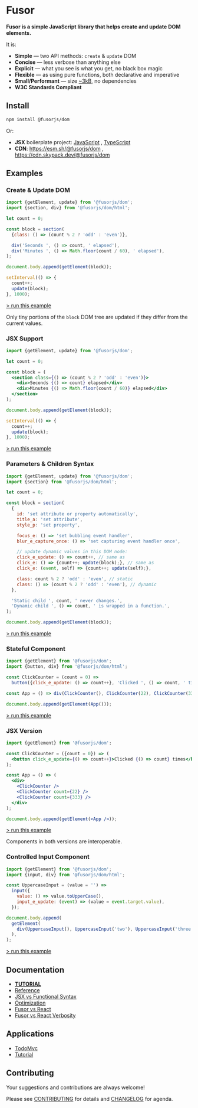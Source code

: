 # Fusor

**Fusor is a simple JavaScript library that helps create and update DOM elements.**

<!-- Moreover, with Fusor and **vanilla** JavaScript, you can achieve everything that other major frameworks offer without sacrificing conciseness. -->

It is:

- **Simple** ― two API methods: `create` & `update` DOM
- **Concise** ― less verbose than anything else
- **Explicit** ― what you see is what you get, no black box magic
- **Flexible** ― as using pure functions, both declarative and imperative
- **Small/Performant** ― size [~3kB](https://bundlephobia.com/package/@fusorjs/dom@2.5.2), no dependencies
- **W3C Standards Compliant**
<!-- - **Performant** ― full control over: DOM creation/updates, state, context, diffing, concurrency -->

## Install

```sh
npm install @fusorjs/dom
```

Or:

- **JSX** boilerplate project: [JavaScript](https://github.com/fusorjs/dom-starter-jsx-webpack) , [TypeScript](https://github.com/fusorjs/dom-starter-tsx-webpack)
- **CDN**: <https://esm.sh/@fusorjs/dom> , <https://cdn.skypack.dev/@fusorjs/dom>

## Examples

<!-- [**TRY THEM LIVE**](https://codesandbox.io/p/sandbox/4m7r37?file=%2Fsrc%2Fapp.jsx) -->

### Create & Update DOM

```js
import {getElement, update} from '@fusorjs/dom';
import {section, div} from '@fusorjs/dom/html';

let count = 0;

const block = section(
  {class: () => (count % 2 ? 'odd' : 'even')},

  div('Seconds ', () => count, ' elapsed'),
  div('Minutes ', () => Math.floor(count / 60), ' elapsed'),
);

document.body.append(getElement(block));

setInterval(() => {
  count++;
  update(block);
}, 1000);
```

[> run this example](https://codepen.io/Igor-S-the-scripter/pen/Byavpez?editors=0110)

Only tiny portions of the `block` DOM tree are updated if they differ from the current values.

### JSX Support

```jsx
import {getElement, update} from '@fusorjs/dom';

let count = 0;

const block = (
  <section class={() => (count % 2 ? 'odd' : 'even')}>
    <div>Seconds {() => count} elapsed</div>
    <div>Minutes {() => Math.floor(count / 60)} elapsed</div>
  </section>
);

document.body.append(getElement(block));

setInterval(() => {
  count++;
  update(block);
}, 1000);
```

[> run this example](https://codepen.io/Igor-S-the-scripter/pen/NPWeORL?editors=1100)

### Parameters & Children Syntax

<!-- prettier-ignore -->
```js
import {getElement, update} from '@fusorjs/dom';
import {section} from '@fusorjs/dom/html';

let count = 0;

const block = section(
  {
    id: 'set attribute or property automatically',
    title_a: 'set attribute',
    style_p: 'set property',

    focus_e: () => 'set bubbling event handler',
    blur_e_capture_once: () => 'set capturing event handler once',

    // update dynamic values in this DOM node:
    click_e_update: () => count++, // same as
    click_e: () => {count++; update(block);}, // same as
    click_e: (event, self) => {count++; update(self);},

    class: count % 2 ? 'odd' : 'even', // static
    class: () => (count % 2 ? 'odd' : 'even'), // dynamic
  },

  'Static child ', count, ' never changes.',
  'Dynamic child ', () => count, ' is wrapped in a function.',
);

document.body.append(getElement(block));
```

[> run this example](https://codepen.io/Igor-S-the-scripter/pen/dPywxMB?editors=0110)

### Stateful Component

<!--
// This function runs once on creation, generating a DOM element
// and its updater function. On update, only its dynamic values
// are diffed and its DOM node is updated.
-->

```js
import {getElement} from '@fusorjs/dom';
import {button, div} from '@fusorjs/dom/html';

const ClickCounter = (count = 0) =>
  button({click_e_update: () => count++}, 'Clicked ', () => count, ' times');

const App = () => div(ClickCounter(), ClickCounter(22), ClickCounter(333));

document.body.append(getElement(App()));
```

[> run this example](https://codepen.io/Igor-S-the-scripter/pen/RNwvNwb?editors=0010)

### JSX Version

```jsx
import {getElement} from '@fusorjs/dom';

const ClickCounter = ({count = 0}) => (
  <button click_e_update={() => count++}>Clicked {() => count} times</button>
);

const App = () => (
  <div>
    <ClickCounter />
    <ClickCounter count={22} />
    <ClickCounter count={333} />
  </div>
);

document.body.append(getElement(<App />));
```

[> run this example](https://codepen.io/Igor-S-the-scripter/pen/mydvyBV?editors=1000)

Components in both versions are interoperable.

### Controlled Input Component

```js
import {getElement} from '@fusorjs/dom';
import {input, div} from '@fusorjs/dom/html';

const UppercaseInput = (value = '') =>
  input({
    value: () => value.toUpperCase(),
    input_e_update: (event) => (value = event.target.value),
  });

document.body.append(
  getElement(
    div(UppercaseInput(), UppercaseInput('two'), UppercaseInput('three')),
  ),
);
```

[> run this example](https://codepen.io/Igor-S-the-scripter/pen/wBvNBme?editors=0010)

## Documentation

- [**TUTORIAL**](docs/tutorial.md)
- [Reference](docs/reference.md)
- [JSX vs Functional Syntax](docs/functional-notation.md)
- [Optimization](docs/optimisation.md)
- [Fusor vs React](docs/fusor-vs-react.md)
- [Fusor vs React Verbosity](docs/fusor-vs-react-verbosity.md)

## Applications

- [TodoMvc](https://github.com/fusorjs/todomvc)
- [Tutorial](https://github.com/fusorjs/tutorial)

## Contributing

Your suggestions and contributions are always welcome!

Please see [CONTRIBUTING](CONTRIBUTING.md) for details and [CHANGELOG](CHANGELOG.md) for agenda.
